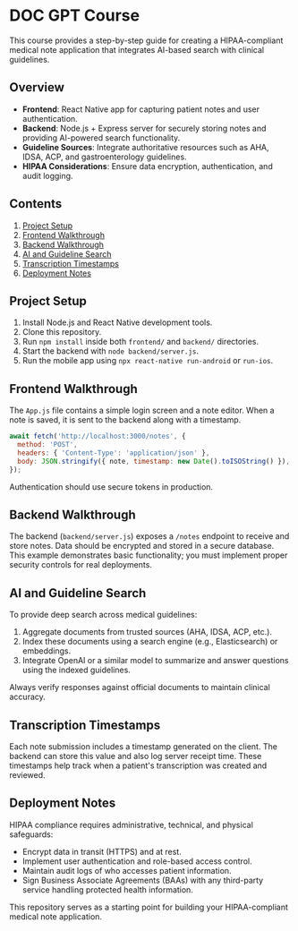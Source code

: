 # DOC GPT Course

This course provides a step-by-step guide for creating a HIPAA-compliant medical note application that integrates AI-based search with clinical guidelines.

## Overview

- **Frontend**: React Native app for capturing patient notes and user authentication.
- **Backend**: Node.js + Express server for securely storing notes and providing AI-powered search functionality.
- **Guideline Sources**: Integrate authoritative resources such as AHA, IDSA, ACP, and gastroenterology guidelines.
- **HIPAA Considerations**: Ensure data encryption, authentication, and audit logging.

## Contents

1. [Project Setup](#project-setup)
2. [Frontend Walkthrough](#frontend-walkthrough)
3. [Backend Walkthrough](#backend-walkthrough)
4. [AI and Guideline Search](#ai-and-guideline-search)
5. [Transcription Timestamps](#transcription-timestamps)
6. [Deployment Notes](#deployment-notes)

## Project Setup

1. Install Node.js and React Native development tools.
2. Clone this repository.
3. Run `npm install` inside both `frontend/` and `backend/` directories.
4. Start the backend with `node backend/server.js`.
5. Run the mobile app using `npx react-native run-android` or `run-ios`.

## Frontend Walkthrough

The `App.js` file contains a simple login screen and a note editor. When a note is saved, it is sent to the backend along with a timestamp.

```jsx
await fetch('http://localhost:3000/notes', {
  method: 'POST',
  headers: { 'Content-Type': 'application/json' },
  body: JSON.stringify({ note, timestamp: new Date().toISOString() }),
});
```

Authentication should use secure tokens in production.

## Backend Walkthrough

The backend (`backend/server.js`) exposes a `/notes` endpoint to receive and store notes. Data should be encrypted and stored in a secure database. This example demonstrates basic functionality; you must implement proper security controls for real deployments.

## AI and Guideline Search

To provide deep search across medical guidelines:

1. Aggregate documents from trusted sources (AHA, IDSA, ACP, etc.).
2. Index these documents using a search engine (e.g., Elasticsearch) or embeddings.
3. Integrate OpenAI or a similar model to summarize and answer questions using the indexed guidelines.

Always verify responses against official documents to maintain clinical accuracy.

## Transcription Timestamps

Each note submission includes a timestamp generated on the client. The backend can store this value and also log server receipt time. These timestamps help track when a patient's transcription was created and reviewed.

## Deployment Notes

HIPAA compliance requires administrative, technical, and physical safeguards:

- Encrypt data in transit (HTTPS) and at rest.
- Implement user authentication and role-based access control.
- Maintain audit logs of who accesses patient information.
- Sign Business Associate Agreements (BAAs) with any third-party service handling protected health information.

This repository serves as a starting point for building your HIPAA-compliant medical note application.
